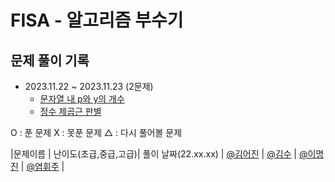 # FISA - 알고리즘 부수기

## 문제 풀이 기록
- 2023.11.22 ~ 2023.11.23 (2문제)
  - [문자열 내 p와 y의 개수](https://school.programmers.co.kr/learn/courses/30/lessons/12916)
  - [정수 제곱근 판별](https://school.programmers.co.kr/learn/courses/30/lessons/12934)

O : 푼 문제 
X : 못푼 문제 
△ : 다시 풀어볼 문제 

|문제이름 | 난이도(초급,중급,고급)| 풀이 날짜(22.xx.xx) | [@김어진](https://github.com/greeneryjin) | [@김수](https://github.com/popododo0720) | [@이명진](https://github.com/MJLee39) | [@염휘주](https://github.com/yeomyaloo) |
